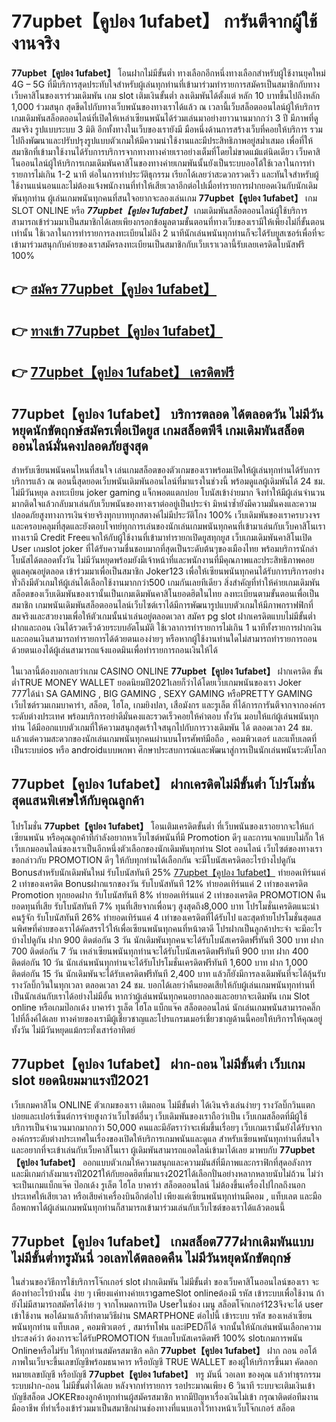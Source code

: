# 77upbet【คูปอง 1ufabet】  การันตีจากผู้ใช้งานจริง

**77upbet【คูปอง 1ufabet】** โอนฝากไม่มีขั้นต่ำ  ทางเลือกอีกหนึ่งทางเลือกสำหรับผู้ใช้งานยุคใหม่ 4G – 5G ที่มีบริการสุดประทับใจสำหรับผู้เล่นทุกท่านที่เข้ามาร่วมทำรายการสมัครเป็นสมาชิกกับทางเว็บคาสิโนของเราร่วมเดิมพัน เกม slot  เติมเงินขั้นต่ำ ลงเดิมพันได้ตั้งแต่ หลัก 10 บาทขึ้นไปถึงหลัก 1,000 ร่วมสนุก สุดขีดไปกับทางเว็บพนันของทางเราได้แล้ว ณ เวลานี้เว็บสล็อตออนไลน์ผู้ให้บริการเกมเดิมพันสล็อตออนไลน์ที่เปิดให้เหล่าเซียนพนันได้ร่วมเล่นมาอย่างยาวนานมากกว่า 3 ปี มีภาพที่ดูสมจริง รูปแบบระบบ 3 มิติ
อีกทั้งทางในเว็บของเรายังมี มือหนึ่งด้านการสร้างเว็บที่คอยให้บริการ  รวมไปถึงพัฒนาและปรับปรุงรูปแบบตัวเกมให้มีความน่าใช้งานและมีประสิทธิภาพอยู่สม่ำเสมอ เพื่อที่ให้สมาชิกที่เข้ามาใช้งานได้รับการบริการจากทางทางค่ายเราอย่างเต็มที่โดยไม่ขาดแม้แต่นิดเดียว เว็บคาสิโนออนไลน์ผู้ให้บริการเกมเดิมพันคาสิโนของทางค่ายเกมพันนั้นยังเป็นระบบออโต้ใช้เวลาในการทำรายการไม่เกิน 1-2 นาที ต่อในการทำประวัติธุกรรม เรียกได้เลยว่าสะดวกรวดเร็ว และทันใจสำหรับผู้ใช้งานแน่นอนและไม่ต้องแจ้งพนักงานที่ทำให้เสียเวลาอีกต่อไปเมื่อทำรายการฝากยอดเงินกับนักเดิมพันทุกท่าน
ผู้เล่นเกมพนันทุกคนที่สนใจอยากจะลองเล่นเกม **77upbet【คูปอง 1ufabet】** เกม SLOT ONLINE หรือ ***77upbet【คูปอง 1ufabet】*** เกมเดิมพันสล็อตออนไลน์ผู้ใช้บริการสามารถเข้าร่วมมาเป็นสมาชิกได้เลยเพียงกรอกข้อมูลตามขั้นตอนที่ทางเว็บของเรามีให้เพียงไม่กี่ขั้นตอนเท่านั้น ใช้เวลาในการทำรายการลงทะเบียนไม่ถึง 2 นาทีนักเล่นพนันทุกท่านก็จะได้รับยูสเซอร์เพื่อที่จะเข้ามาร่วมสนุกกับค่ายของเราสมัครลงทะเบียนเป็นสมาชิกกับเว็บเราเวลานี้รับเลยเครดิตโบนัสฟรี 100%

## 👉 [สมัคร 77upbet【คูปอง 1ufabet】](https://archa888.com/)
## 👉 [ทางเข้า 77upbet【คูปอง 1ufabet】](https://archa888.com/)
## 👉 [77upbet【คูปอง 1ufabet】 เครดิตฟรี](https://archa888.com/)

## 77upbet【คูปอง 1ufabet】 บริการตลอด ได้ตลอดวัน ไม่มีวันหยุดนักขัตฤกษ์สมัครเพื่อเปิดยูส เกมสล็อตพีจี เกมเดิมพันสล็อตออนไลน์มั่นคงปลอดภัยสูงสุด

สำหรับเซียนพนันคนไหนที่สนใจ เล่นเกมสล็อตของตัวเกมของเราพร้อมเปิดให้ผู้เล่นทุกท่านได้รับการบริการแล้ว ณ ตอนนี้สุดยอดเว็บพนันเดิมพันออนไลน์ที่มาแรงในช่วงนี้ พร้อมดูแลผู้เดิมพันได้ 24 ชม. ไม่มีวันหยุด ลงทะเบียน joker gaming แจ็กพอตแตกบ่อย โบนัสเข้าง่ายมาก จึงทำให้มีผู้เล่นจำนวนมากติดใจแล้วกลับมาเล่นกับเว็บพนันของทางเราต่ออยู่เป็นประจำ มิหนำซ้ำยังมีความมั่นคงและความปลอดภัยสูงทางการเงินจ่ายจริงทุกบาททุกสตางค์ไม่มีประวัติโกง 100% เว็บเดิมพันของเราครบวงจรและครอบคลุมที่สุดและยังตอบโจทย์ทุกการเล่นของนักเล่นเกมพนันทุกคนที่เข้ามาเล่นกับเว็บคาสิโนเรา
ทางเรามี Credit Freeแจกให้กับผู้ใช้งานที่เข้ามาทำรายกเปิดยูสทุกยูส เว็บเกมเดิมพันคาสิโนเปิด User เกมslot joker ที่ได้รับความชื่นชอบมากที่สุดเป็นระดับต้นๆของเมืองไทย พร้อมบริการนักล่าโบนัสได้ตลอดทั้งวัน ไม่มีวันหยุดพร้อมยังมีเจ้าหน้าที่และพนักงานที่มีคุณภาพและประสิทธิภาพคอยดูแลคุณอยู่ตลอด เข้าร่วมมาเพื่อเป็นสมาชิก Joker123 เพื่อให้เซียนพนันทุกคนได้รับการบริการอย่างทั่วถึงมีตัวเกมให้ผู้เล่นได้เลือกใช้งานมากกว่า500 เกมกันเลยทีเดียว
สิ่งสำคัญที่ทำให้ค่ายเกมเดิมพันสล็อตของเว็บเดิมพันของเรานั้นเป็นเกมเดิมพันคาสิโนยอดฮิตในไทย ลงทะเบียนตามขั้นตอนเพื่อเป็นสมาชิก  เกมพนันเดิมพันสล็อตออนไลน์เว็บไซต์เราได้มีการพัฒนารูปแบบตัวเกมให้มีภาพกราฟฟิกที่สมจริงและสวยงามเพื่อให้ตัวเกมนั้นน่าเล่นอยู่ตลอดเวลา สมัคร pg slot ฝากเครดิตแบบไม่มีขั้นต่ำ ฝากและถอน เงินได้รวดเร็วด้วยระบบอัตโนมัติ ใช้เวลาการทำรายการไม่เกิน 1 นาทีทั้งรายการฝากเงินและถอนเงินสามารถทำรายการได้ด้วยตนเองง่ายๆ หรือหากผู้ใช้งานท่านใดไม่สามารถทำรายการถอนด้วยตนเองได้ผู้เล่นสามารถแจ้งแอดมินเพื่อทำรายการถอนเงินให้ได้

ในเวลานี้ต้องบอกเลยว่าเกม CASINO ONLINE **77upbet【คูปอง 1ufabet】** ฝากเครดิต ขั้นต่ำTRUE MONEY WALLET ยอดนิยมปี2021เลยก็ว่าได้โดยเว็บเกมพนันของเรา Joker 777ได้นำ SA GAMING , BIG GAMING , SEXY GAMING หรือPRETTY GAMING เว็บไซต์รวมเกมบาคาร่า, สล็อต, ไฮโล, เกมยิงปลา, เสือมังกร และรูเล็ต ที่ได้การการันตีจากจากองค์กรระดับต่างประเทศ พร้อมบริการอย่าดีมั่นคงและรวดเร็วคอยให้คำตอบ ทั้งวัน มอบให้แก่ผู้เล่นพนันทุกท่าน ได้มีออกแบบตัวเกมที่ให้ความสนุกสุดเร้าใจสนุกไปกับการวางเดิมพัน ได้ ตลอดเวลา 24 ชม. แล้วแต่ความสะดวกของนักเล่นเกมพนันทุกคนผ่านบนโทรศัพท์มือถือ , คอมพิวเตอร์ และแท็บเลตที่เป็นระบบios หรือ androidแบบพกพา ศึกษาประสบการณ์และพัฒนาสู่การเป็นนักเล่นพนันระดับโลก

## 77upbet【คูปอง 1ufabet】 ฝากเครดิตไม่มีขั้นต่ำ โปรโมชั่นสุดแสนพิเศษให้กับคุณลูกค้า

โปรโมชั่น **77upbet【คูปอง 1ufabet】** โอนเติมเครดิตขั้นต่ำ ที่เว็บพนันของเราอยากจะให้แก่  เซียนพนัน หรือคุณลูกค้าที่กำลังอยากหาเว็บไซต์พนันที่มี  Promotion ดีๆ และการแจกแบบไม่กั๊ก ให้เว็บเกมออนไลน์ของเราเป็นอีกหนึ่งตัวเลือกของนักเดิมพันทุกท่าน Slot ออนไลน์ เว็บไซต์ของทางเรา ขอกล่าวกับ PROMOTION ดีๆ ให้กับทุกท่านได้เลือกกัน จะมีโบนัสเครดิตอะไรบ้างไปดูกัน
Bonusสำหรับนักเดิมพันใหม่ รับโบนัสทันที 25% [77upbet【คูปอง 1ufabet】](https://archa888.com/) ทำยอดเทิร์นแค่ 2 เท่าของเครดิต
Bonusฝากแรกของวัน รับโบนัสทันที 12% ทำยอดเทิร์นแค่ 2 เท่าของเครดิต
 Promotion ทุกยอดฝาก รับโบนัสทันที 8% ทำยอดเทิร์นแค่ 2 เท่าของเครดิต
 PROMOTION คืนยอดทุนที่เสีย รับโบนัสทันที 7% ทุนที่เสียจากเพื่อนๆ สูงสุดถึง8,000 บาท
โปรโมชั่นเครดิตแนะนำคนรู้จัก รับโบนัสทันที 26% ทำยอดเทิร์นแค่ 4 เท่าของเครดิตที่ได้รับไป
และสุดท้ายโปรโมชั่นสุดแสนพิศษที่ค่ายของเราได้คัดสรรไว้ให้เพื่อเซียนพนันทุกคนที่หน้าตาดี โปรฝากเป็นลูกค้าประจำ จะมีอะไรบ้างไปดูกัน
ฝาก 900 ติดต่อกัน 3 วัน นักเดิมพันทุกคนจะได้รับโบนัสเครดิตฟรีทันที 300 บาท
ฝาก 700 ติดต่อกัน 7 วัน เหล่าเซียนพนันทุกท่านจะได้รับโบนัสเครดิตฟรีทันที 900 บาท
ฝาก 400 ติดต่อกัน 10 วัน นักเล่นพนันทุกท่านจะได้รับโปรโมชั่นเครดิตฟรีทันที 1,600 บาท
ฝาก 1,000 ติดต่อกัน 15 วัน นักเดิมพันจะได้รับเครดิตฟรีทันที 2,400 บาท
แล้วก็ยังมีการลงเดิมพันที่จะได้ลุ้นรับรางวัลบิ๊กวินในทุกเวลา ตลอดเวลา 24 ชม. บอกได้เลยว่าคืนยอดเสียให้กับผู้เล่นเกมพนันทุกท่านที่เป็นนักเล่นกับเราได้อย่างไม่มีอั้น หากว่าผู้เล่นพนันทุกคนอยากลองและอยากจะเดิมพัน เกม Slot online หรือเกมป๊อกเด้ง บาคาร่า รูเล็ต ไฮโล แบ็กแจ๊ค สล็อตออนไลน์ นักเล่นเกมพนันสามารถคลิ๊กไปที่ลิ้งค์ได้เลย ทางค่ายของเรามีผู้เชี่ยวชาญและโปรแกรมเมอร์เชี่ยวชาญด้านนี้คอยให้บริการให้คุณอยู่ ทั้งวัน ไม่มีวันหยุดแม้กระทั่งเสาร์อาทิตย์

## 77upbet【คูปอง 1ufabet】 ฝาก-ถอน ไม่มีขั้นต่ำ  เว็บเกม slot ยอดนิยมมาแรงปี2021

เว็บเกมคาสิโน ONLINE ตัวเกมของเรา เติมถอน ไม่มีขั้นต่ำ ได้เงินจริงเล่นง่ายๆ รางวัลบิ๊กวินแตกบ่อยและเปอร์เซ็นต์การจ่ายสูงกว่าเว็บไซต์อื่นๆ เว็บเดิมพันของเราถือว่าเป็น เว็บเกมสล็อตที่มีผู้ใช้บริการเป็นจำนวนมากมากกว่า 50,000 คนและมีอัตราว่าจะเพิ่มขึ้นเรื่อยๆ เว็บเกมเรานั้นยังได้รับจากองค์กรระดับต่างประเทศในเรื่องของเปิดให้บริการเกมพนันและดูแล สำหรับเซียนพนันทุกท่านที่สนใจและอยากที่จะเข้าเล่นกับเว็บคาสิโนเรา ผู้เดิมพันสามารถแอดไลน์เข้ามาได้เลย
	มาพบกับ **77upbet【คูปอง 1ufabet】** ออกแบบตัวเกมให้ความสนุกและความมันส์ที่มีภาพและกราฟิกที่สุดอลังการ และมีเกมกำลังมาแรงปี2021ให้กับยอดฮิตที่มาแรง2021ได้เลือกปั่นอย่างหลากหลายนับไม่ถ้วน  ไม่ว่าจะเป็นเกมแบ็กแจ๊ค ป๊อกเด้ง รูเล็ต ไฮโล บาคาร่า สล็อตออนไลน์ ไม่ต้องขึ้นเครื่องไปไกลถึงนอกประเทศให้เสียเวลา หรือเสียค่าเครื่องบินอีกต่อไป เพียงแค่เซียนพนันทุกท่านมีคอม , แท็บเลต และมือถือพกพาได้ผู้เล่นเกมพนันทุกท่านก็สามารถเข้ามาร่วมเล่นกับเว็บไซต์ของเราได้แล้วตอนนี้

## 77upbet【คูปอง 1ufabet】 เกมสล็อต777ฝากเดิมพันแบบไม่มีขั้นต่ำทรูมันนี่ วอเลทได้ตลอดคืน ไม่มีวันหยุดนักขัตฤกษ์

ในส่วนของวิธีการใช้บริการโจ๊กเกอร์ slot ฝากเดิมพัน ไม่มีขั้นต่ำ ของเว็บคาสิโนออนไลน์ของเรา จะต้องทำอะไรบ้างนั้น ง่าย ๆ เพียงแค่ทางค่ายเราgameSlot onlineต้องมี รหัส เข้าระบบเพื่อใช้งาน ถ้ายังไม่มีสามารถสมัครได้ง่าย ๆ จากโหมดการเปิด Userในช่อง เมนู สล็อตโจ๊กเกอร์123จึงจะได้ user เข้าใช้งาน พอได้มาแล้วก็ทำตามวิธีผ่าน SMARTPHONE ต่อไปนี้
เข้าระบบ รหัส  ของเหล่าเซียนพนันทุกท่าน แท็บเลต , คอมพิวเตอร์ , สมาร์ทโฟน และiPEDก็ได้
จากนั้นให้นักเล่นพนันเลือกความประสงค์ว่า ต้องการจะได้รับPROMOTION รับเลยโบนัสเครดิตฟรี 100% slotเกมการพนัน Onlineหรือไม่รับ
ให้ทุกท่านสมัครสมาชิก คลิก **77upbet【คูปอง 1ufabet】** ฝาก ถอน ออโต้ ภาพในเว็บจะขึ้นเลขบัญชีพร้อมธนาคาร หรือบัญชี TRUE WALLET ของผู้ให้บริการขึ้นมา
คัดลอกหมายเลขบัญชี หรือบัญชี **77upbet【คูปอง 1ufabet】** ทรู มันนี่ วอเลท ของคุณ แล้วทำธุรกรรมระบบฝาก-ถอน ไม่มีขั้นต่ำได้เลย
หลังจากทำรายการ รอประมาณเพียง 6 วินาที ระบบจะเติมเงินเข้าบัญชีสล็อต JOKERของลูกค้าทุกท่านผู้สมัครสมาชิก
หากมีปัญหาเรื่องเงินไม่เข้า กรุณาติดต่อทีมงานมืออาชีพ ที่ทำเรื่องเข้าร่วมมาเป็นสมาชิกผ่านช่องทางที่แนบเอาไว้ทางหน้าเว็บโจ๊กเกอร์ สล็อต


